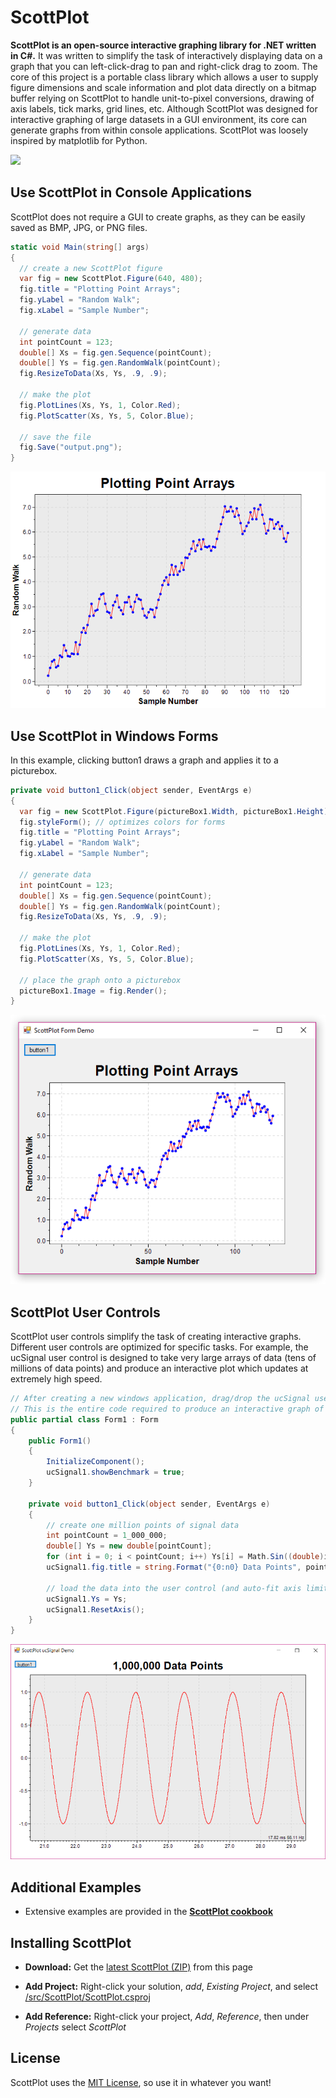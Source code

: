 # ScottPlot

**ScottPlot is an open-source interactive graphing library for .NET written in C#.** It was written to simplify the task of interactively displaying data on a graph that you can left-click-drag to pan and right-click drag to zoom. The core of this project is a portable class library which allows a user to supply figure dimensions and scale information and plot data directly on a bitmap buffer relying on ScottPlot to handle unit-to-pixel conversions, drawing of axis labels, tick marks, grid lines, etc. Although ScottPlot was designed for interactive graphing of large datasets in a GUI environment, its core can generate graphs from within console applications. ScottPlot was loosely inspired by matplotlib for Python.

![](/doc/screenshots/resize-pan-zoom.gif)

## Use ScottPlot in Console Applications
ScottPlot does not require a GUI to create graphs, as they can be easily saved as BMP, JPG, or PNG files.

```C#
static void Main(string[] args)
{
  // create a new ScottPlot figure
  var fig = new ScottPlot.Figure(640, 480);
  fig.title = "Plotting Point Arrays";
  fig.yLabel = "Random Walk";
  fig.xLabel = "Sample Number";

  // generate data
  int pointCount = 123;
  double[] Xs = fig.gen.Sequence(pointCount);
  double[] Ys = fig.gen.RandomWalk(pointCount);
  fig.ResizeToData(Xs, Ys, .9, .9);

  // make the plot
  fig.PlotLines(Xs, Ys, 1, Color.Red);
  fig.PlotScatter(Xs, Ys, 5, Color.Blue);

  // save the file
  fig.Save("output.png");
}
```

![](/doc/screenshots/console.png)

## Use ScottPlot in Windows Forms
In this example, clicking button1 draws a graph and applies it to a picturebox.

```C#
private void button1_Click(object sender, EventArgs e)
{
  var fig = new ScottPlot.Figure(pictureBox1.Width, pictureBox1.Height);
  fig.styleForm(); // optimizes colors for forms
  fig.title = "Plotting Point Arrays";
  fig.yLabel = "Random Walk";
  fig.xLabel = "Sample Number";

  // generate data
  int pointCount = 123;
  double[] Xs = fig.gen.Sequence(pointCount);
  double[] Ys = fig.gen.RandomWalk(pointCount);
  fig.ResizeToData(Xs, Ys, .9, .9);

  // make the plot
  fig.PlotLines(Xs, Ys, 1, Color.Red);
  fig.PlotScatter(Xs, Ys, 5, Color.Blue);
  
  // place the graph onto a picturebox
  pictureBox1.Image = fig.Render();
}
```

![](/doc/screenshots/picturebox.png)


## ScottPlot User Controls
ScottPlot user controls simplify the task of creating interactive graphs. Different user controls are optimized for specific tasks. For example, the ucSignal user control is designed to take very large arrays of data (tens of millions of data points) and produce an interactive plot which updates at extremely high speed.

```C#
// After creating a new windows application, drag/drop the ucSignal user control onto it.
// This is the entire code required to produce an interactive graph of one million data points!
public partial class Form1 : Form
{
    public Form1()
    {
        InitializeComponent();
        ucSignal1.showBenchmark = true;
    }

    private void button1_Click(object sender, EventArgs e)
    {
        // create one million points of signal data
        int pointCount = 1_000_000;
        double[] Ys = new double[pointCount];
        for (int i = 0; i < pointCount; i++) Ys[i] = Math.Sin((double)i / 5000);
        ucSignal1.fig.title = string.Format("{0:n0} Data Points", pointCount);

        // load the data into the user control (and auto-fit axis limits to the data)
        ucSignal1.Ys = Ys; 
        ucSignal1.ResetAxis();
    }
}
```

![](/doc/screenshots/ucSignal.png)

## Additional Examples
* Extensive examples are provided in the **[ScottPlot cookbook](/doc/cookbook)**

## Installing ScottPlot

* **Download:** Get the [latest ScottPlot (ZIP)](https://github.com/swharden/ScottPlot/archive/master.zip) from this page

* **Add Project:** Right-click your solution, _add_, _Existing Project_, and select [/src/ScottPlot/ScottPlot.csproj](/src/ScottPlot/ScottPlot.csproj)

* **Add Reference:** Right-click your project, _Add_, _Reference_, then under _Projects_ select _ScottPlot_

## License
ScottPlot uses the [MIT License](LICENSE), so use it in whatever you want!
